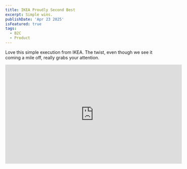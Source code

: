 ```yaml
---
title: IKEA Proudly Second Best
excerpt: Simple wins.
publishDate: 'Apr 23 2025'
isFeatured: true
tags:
  - B2C
  - Product
---
```


Love this simple execution from IKEA. The twist, even though we see it coming a mile off, really grabs your attention. 

<iframe width="560" height="315" src="https://www.youtube.com/embed/jzPfLvsFaCw?si=s_G24aL2x5Qn2L6x" title="YouTube video player" frameborder="0" allow="accelerometer; autoplay; clipboard-write; encrypted-media; gyroscope; picture-in-picture; web-share" referrerpolicy="strict-origin-when-cross-origin" allowfullscreen></iframe>
